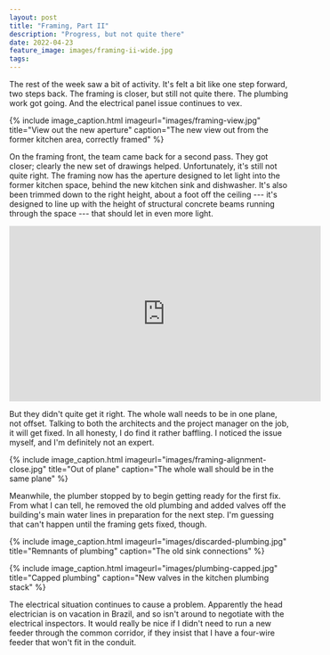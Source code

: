 ```yaml
---
layout: post
title: "Framing, Part II"
description: "Progress, but not quite there"
date: 2022-04-23
feature_image: images/framing-ii-wide.jpg
tags: 
---
```


The rest of the week saw a bit of activity. It's felt a bit like one step forward, two steps back. The framing is closer, but still not quite there. The plumbing work got going. And the electrical panel issue continues to vex.

<!--more-->

{% include image_caption.html imageurl="images/framing-view.jpg" title="View out the new aperture" caption="The new view out from the former kitchen area, correctly framed" %}

On the framing front, the team came back for a second pass. They got closer; clearly the new set of drawings helped. Unfortunately, it's still not quite right. The framing now has the aperture designed to let light into the former kitchen space, behind the new kitchen sink and dishwasher. It's also been trimmed down to the right height, about a foot off the ceiling --- it's designed to line up with the height of structural concrete beams running through the space --- that should let in even more light.

<iframe width="560" height="315" src="https://www.youtube.com/embed/XhTnkUX7Fgs" title="YouTube video player" frameborder="0" allow="accelerometer; autoplay; clipboard-write; encrypted-media; gyroscope; picture-in-picture" allowfullscreen></iframe>

But they didn't quite get it right. The whole wall needs to be in one plane, not offset. Talking to both the architects and the project manager on the job, it will get fixed. In all honesty, I do find it rather baffling. I noticed the issue myself, and I'm definitely not an expert.

{% include image_caption.html imageurl="images/framing-alignment-close.jpg" title="Out of plane" caption="The whole wall should be in the same plane" %}

Meanwhile, the plumber stopped by to begin getting ready for the first fix. From what I can tell, he removed the old plumbing and added valves off the building's main water lines in preparation for the next step. I'm guessing that can't happen until the framing gets fixed, though.

{% include image_caption.html imageurl="images/discarded-plumbing.jpg" title="Remnants of plumbing" caption="The old sink connections" %}

{% include image_caption.html imageurl="images/plumbing-capped.jpg" title="Capped plumbing" caption="New valves in the kitchen plumbing stack" %}

The electrical situation continues to cause a problem. Apparently the head electrician is on vacation in Brazil, and so isn't around to negotiate with the electrical inspectors. It would really be nice if I didn't need to run a new feeder through the common corridor, if they insist that I have a four-wire feeder that won't fit in the conduit.
